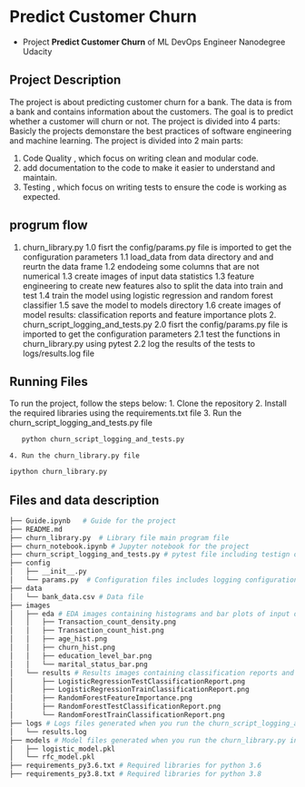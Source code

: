 # Predict Customer Churn

- Project **Predict Customer Churn** of ML DevOps Engineer Nanodegree Udacity

## Project Description
The project is about predicting customer churn for a bank. The data is from a bank and contains information about the customers. The goal is to predict whether a customer will churn or not. The project is divided into 4 parts:
Basicly the projects demonstare the best practices of software engineering and machine learning. The project is divided into 2 main parts:
1. Code Quality , which focus on writing clean and modular code.
2. add documentation to the code to make it easier to understand and maintain.
3. Testing , which focus on writing tests to ensure the code is working as expected.

## progrum flow 
   1. churn_library.py
      1.0 fisrt the config/params.py file is imported to get the configuration parameters
      1.1 load_data from data directory and and reurtn the data frame 
      1.2  endodeing some columns that are not numerical
      1.3 create images of input data statistics 
      1.3  feature engineering to create new features also to split the data into train and test
      1.4 train the model using logistic regression and random forest classifier
      1.5 save the model to models directory
      1.6 create images of model results: classification reports and feature importance plots
    2. churn_script_logging_and_tests.py
        2.0 fisrt the config/params.py file is imported to get the configuration parameters
        2.1 test the functions in churn_library.py using pytest
        2.2 log the results of the tests to logs/results.log file

## Running Files
  To run the project, follow the steps below:
    1. Clone the repository
    2. Install the required libraries using the requirements.txt file
    3. Run the churn_script_logging_and_tests.py file
   ```bash
      python churn_script_logging_and_tests.py
   ```
    4. Run the churn_library.py file
   ```bash 
   ipython churn_library.py
   ```

## Files and data description




```bash
├── Guide.ipynb   # Guide for the project
├── README.md
├── churn_library.py  # Library file main program file
├── churn_notebook.ipynb # Jupyter notebook for the project
├── churn_script_logging_and_tests.py # pytest file including testign of functions from churn_library.py
├── config   
│   ├── __init__.py
│   └── params.py  # Configuration files includes logging configuration and model configuration and paramters 
├── data
│   └── bank_data.csv # Data file 
├── images
│   ├── eda # EDA images containing histograms and bar plots of input data statistics
│   │   ├── Transaction_count_density.png
│   │   ├── Transaction_count_hist.png
│   │   ├── age_hist.png
│   │   ├── churn_hist.png
│   │   ├── education_level_bar.png
│   │   └── marital_status_bar.png
│   └── results # Results images containing classification reports and feature importance plots
│       ├── LogisticRegressionTestClassificationReport.png
│       ├── LogisticRegressionTrainClassificationReport.png
│       ├── RandomForestFeatureImportance.png
│       ├── RandomForestTestClassificationReport.png
│       └── RandomForestTrainClassificationReport.png
├── logs # Logs files generated when you run the churn_script_logging_and_tests.py or churn_library.py
│   └── results.log
├── models # Model files generated when you run the churn_library.py in training function 
│   ├── logistic_model.pkl
│   └── rfc_model.pkl
├── requirements_py3.6.txt # Required libraries for python 3.6
├── requirements_py3.8.txt # Required libraries for python 3.8
```

